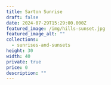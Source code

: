 ```yaml
---
title: Sarton Sunrise
draft: false
date: 2024-07-29T15:29:00.000Z
featured_image: /img/hills-sunset.jpg
featured_image_alt: ""
collections:
  - sunrises-and-sunsets
height: 30
width: 40
private: true
price: 0
description: ""
---
```

